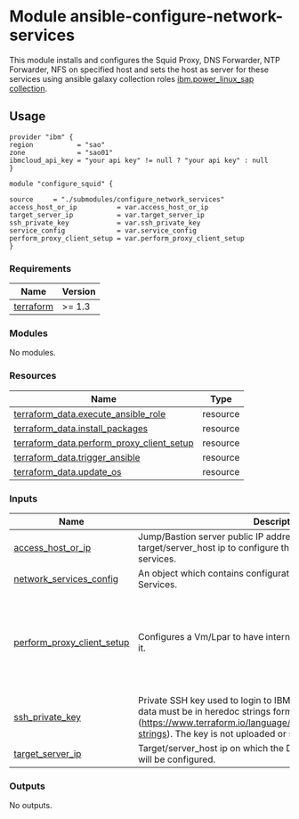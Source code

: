 # Module ansible-configure-network-services

This module installs and configures the Squid Proxy, DNS Forwarder, NTP Forwarder, NFS on specified host and sets the host as server for these services using ansible galaxy collection roles [ibm.power_linux_sap collection](https://galaxy.ansible.com/ui/repo/published/ibm/power_linux_sap/).

## Usage
```hcl
provider "ibm" {
region           = "sao"
zone             = "sao01"
ibmcloud_api_key = "your api key" != null ? "your api key" : null
}

module "configure_squid" {

source     = "./submodules/configure_network_services"
access_host_or_ip          = var.access_host_or_ip
target_server_ip           = var.target_server_ip
ssh_private_key            = var.ssh_private_key
service_config             = var.service_config
perform_proxy_client_setup = var.perform_proxy_client_setup
}

```

<!-- BEGINNING OF PRE-COMMIT-TERRAFORM DOCS HOOK -->
### Requirements

| Name | Version |
|------|---------|
| <a name="requirement_terraform"></a> [terraform](#requirement\_terraform) | >= 1.3 |

### Modules

No modules.

### Resources

| Name | Type |
|------|------|
| [terraform_data.execute_ansible_role](https://registry.terraform.io/providers/hashicorp/terraform/latest/docs/resources/data) | resource |
| [terraform_data.install_packages](https://registry.terraform.io/providers/hashicorp/terraform/latest/docs/resources/data) | resource |
| [terraform_data.perform_proxy_client_setup](https://registry.terraform.io/providers/hashicorp/terraform/latest/docs/resources/data) | resource |
| [terraform_data.trigger_ansible](https://registry.terraform.io/providers/hashicorp/terraform/latest/docs/resources/data) | resource |
| [terraform_data.update_os](https://registry.terraform.io/providers/hashicorp/terraform/latest/docs/resources/data) | resource |

### Inputs

| Name | Description | Type | Default | Required |
|------|-------------|------|---------|:--------:|
| <a name="input_access_host_or_ip"></a> [access\_host\_or\_ip](#input\_access\_host\_or\_ip) | Jump/Bastion server public IP address to reach the target/server\_host ip to configure the DNS,NTP,NFS,SQUID services. | `string` | n/a | yes |
| <a name="input_network_services_config"></a> [network\_services\_config](#input\_network\_services\_config) | An object which contains configuration for NFS, NTP, DNS, Squid Services. | `any` | `{}` | no |
| <a name="input_perform_proxy_client_setup"></a> [perform\_proxy\_client\_setup](#input\_perform\_proxy\_client\_setup) | Configures a Vm/Lpar to have internet access by setting proxy on it. | <pre>object(<br>    {<br>      squid_client_ips = list(string)<br>      squid_server_ip  = string<br>      squid_port       = string<br>      no_proxy_hosts   = string<br>    }<br>  )</pre> | n/a | yes |
| <a name="input_ssh_private_key"></a> [ssh\_private\_key](#input\_ssh\_private\_key) | Private SSH key used to login to IBM PowerVS instances.Entered data must be in heredoc strings format (https://www.terraform.io/language/expressions/strings#heredoc-strings). The key is not uploaded or stored. | `string` | n/a | yes |
| <a name="input_target_server_ip"></a> [target\_server\_ip](#input\_target\_server\_ip) | Target/server\_host ip on which the DNS,NTP,NFS,SQUID services will be configured. | `string` | n/a | yes |

### Outputs

No outputs.
<!-- END OF PRE-COMMIT-TERRAFORM DOCS HOOK -->
